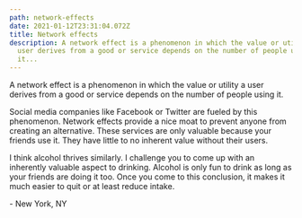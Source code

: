 ```yaml
---
path: network-effects
date: 2021-01-12T23:31:04.072Z
title: Network effects
description: A network effect is a phenomenon in which the value or utility a
  user derives from a good or service depends on the number of people using
  it...
---
```

A network effect is a phenomenon in which the value or utility a user derives from a good or service depends on the number of people using it.

Social media companies like Facebook or Twitter are fueled by this phenomenon. Network effects provide a nice moat to prevent anyone from creating an alternative. These services are only valuable because your friends use it. They have little to no inherent value without their users.

I think alcohol thrives similarly. I challenge you to come up with an inherently valuable aspect to drinking. Alcohol is only fun to drink as long as your friends are doing it too. Once you come to this conclusion, it makes it much easier to quit or at least reduce intake.

\- New York, NY